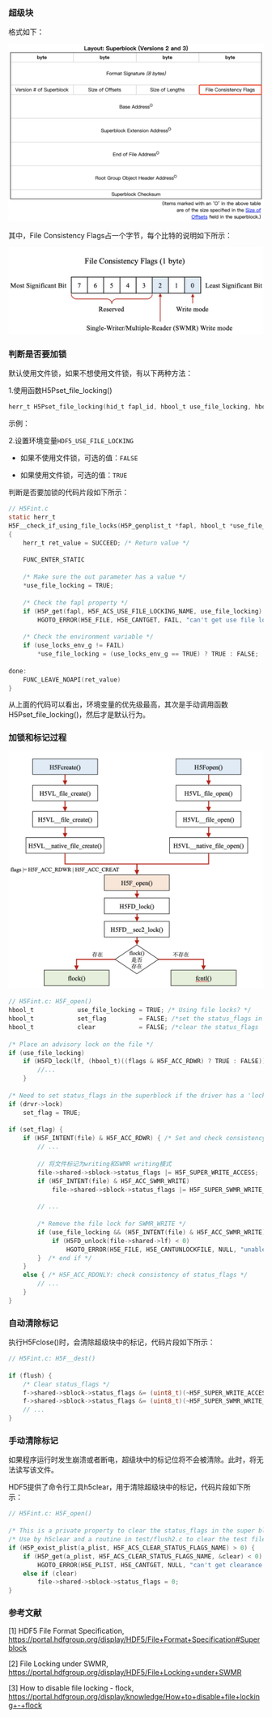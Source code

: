 ### 超级块

格式如下：

![](../img/hdf5-file-format-superblock-version-2&3.png ':size=500x400')

其中，File Consistency Flags占一个字节，每个比特的说明如下所示：

![](../img/hdf5-superblock-file-consistency-flags.png ':size=350x180')

### 判断是否要加锁

默认使用文件锁，如果不想使用文件锁，有以下两种方法：

1.使用函数H5Pset_file_locking()

```c
herr_t H5Pset_file_locking(hid_t fapl_id, hbool_t use_file_locking, hbool_t ignore_when_disabled);
```

示例：

2.设置环境变量`HDF5_USE_FILE_LOCKING`

* 如果不使用文件锁，可选的值：`FALSE`

* 如果使用文件锁，可选的值：`TRUE`

判断是否要加锁的代码片段如下所示：

```c
// H5Fint.c
static herr_t
H5F__check_if_using_file_locks(H5P_genplist_t *fapl, hbool_t *use_file_locking)
{
    herr_t ret_value = SUCCEED; /* Return value */

    FUNC_ENTER_STATIC

    /* Make sure the out parameter has a value */
    *use_file_locking = TRUE;

    /* Check the fapl property */
    if (H5P_get(fapl, H5F_ACS_USE_FILE_LOCKING_NAME, use_file_locking) < 0)
        HGOTO_ERROR(H5E_FILE, H5E_CANTGET, FAIL, "can't get use file locking flag")

    /* Check the environment variable */
    if (use_locks_env_g != FAIL)
        *use_file_locking = (use_locks_env_g == TRUE) ? TRUE : FALSE;

done:
    FUNC_LEAVE_NOAPI(ret_value)
}
```

从上面的代码可以看出，环境变量的优先级最高，其次是手动调用函数H5Pset_file_locking()，然后才是默认行为。

### 加锁和标记过程

![](../img/hdf5-file-locking.png ':size=400x400')

```c
// H5Fint.c: H5F_open()
hbool_t            use_file_locking = TRUE; /* Using file locks? */
hbool_t            set_flag         = FALSE; /*set the status_flags in the superblock */
hbool_t            clear            = FALSE; /*clear the status_flags         */

/* Place an advisory lock on the file */
if (use_file_locking)
    if (H5FD_lock(lf, (hbool_t)((flags & H5F_ACC_RDWR) ? TRUE : FALSE)) < 0) {
        //...
    }

/* Need to set status_flags in the superblock if the driver has a 'lock' method */
if (drvr->lock)
    set_flag = TRUE;

if (set_flag) {
    if (H5F_INTENT(file) & H5F_ACC_RDWR) { /* Set and check consistency of status_flags */
        // ...

        // 将文件标记为writing和SWMR writing模式
        file->shared->sblock->status_flags |= H5F_SUPER_WRITE_ACCESS;
        if (H5F_INTENT(file) & H5F_ACC_SWMR_WRITE)
            file->shared->sblock->status_flags |= H5F_SUPER_SWMR_WRITE_ACCESS;

        // ...

        /* Remove the file lock for SWMR_WRITE */
        if (use_file_locking && (H5F_INTENT(file) & H5F_ACC_SWMR_WRITE)) {
            if (H5FD_unlock(file->shared->lf) < 0)
                HGOTO_ERROR(H5E_FILE, H5E_CANTUNLOCKFILE, NULL, "unable to unlock the file")
        }  /* end if */
    }
    else { /* H5F_ACC_RDONLY: check consistency of status_flags */
        // ...
    }
}
```

### 自动清除标记

执行H5Fclose()时，会清除超级块中的标记，代码片段如下所示：

```c
// H5Fint.c: H5F__dest()

if (flush) {
    /* Clear status_flags */
    f->shared->sblock->status_flags &= (uint8_t)(~H5F_SUPER_WRITE_ACCESS);
    f->shared->sblock->status_flags &= (uint8_t)(~H5F_SUPER_SWMR_WRITE_ACCESS);
    // ... 
}
```

### 手动清除标记

如果程序运行时发生崩溃或者断电，超级块中的标记位将不会被清除。此时，将无法读写该文件。

HDF5提供了命令行工具h5clear，用于清除超级块中的标记，代码片段如下所示：

```c
// H5Fint.c: H5F_open()

/* This is a private property to clear the status_flags in the super block */
/* Use by h5clear and a routine in test/flush2.c to clear the test file's status_flags */
if (H5P_exist_plist(a_plist, H5F_ACS_CLEAR_STATUS_FLAGS_NAME) > 0) {
    if (H5P_get(a_plist, H5F_ACS_CLEAR_STATUS_FLAGS_NAME, &clear) < 0)
        HGOTO_ERROR(H5E_PLIST, H5E_CANTGET, NULL, "can't get clearance for status_flags")
    else if (clear)
        file->shared->sblock->status_flags = 0;
}
```

### 参考文献

[1] HDF5 File Format Specification, https://portal.hdfgroup.org/display/HDF5/File+Format+Specification#Superblock

[2] File Locking under SWMR, https://portal.hdfgroup.org/display/HDF5/File+Locking+under+SWMR

[3] How to disable file locking - flock, https://portal.hdfgroup.org/display/knowledge/How+to+disable+file+locking+-+flock
